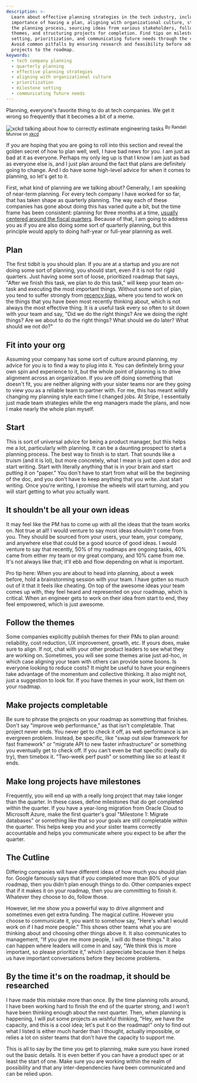 ```yaml
---
description: >-
  Learn about effective planning strategies in the tech industry, including the
  importance of having a plan, aligning with organizational culture, starting
  the planning process, sourcing ideas from various stakeholders, following
  themes, and structuring projects for completion. Find tips on milestone
  setting, prioritization, and communicating future needs through the cutline.
  Avoid common pitfalls by ensuring research and feasibility before adding
  projects to the roadmap.
keywords:
  - tech company planning
  - quarterly planning
  - effective planning strategies
  - aligning with organizational culture
  - prioritization
  - milestone setting
  - communicating future needs
---
```


Planning, everyone's favorite thing to do at tech companies. We get it wrong so frequently that it becomes a bit of a meme.

![xckd talking about how to correctly estimate engineering tasks](/images/xkcd.png)
<sup>By Randall Munroe on <a href="https://xkcd.com/1658/">xkcd</a></sup>

If you are hoping that you are going to roll into this section and reveal the golden secret of how to plan well, well, I have bad news for you. I am just as bad at it as everyone. Perhaps my only leg up is that I know I am just as bad as everyone else is, and I just plan around the fact that plans are definitely going to change. And I do have some high-level advice for when it comes to planning, so let's get to it.

First, what kind of planning are we talking about? Generally, I am speaking of near-term planning. For every tech company I have worked for so far, that has taken shape as quarterly planning. The way each of these companies has gone about doing this has varied quite a bit, but the time frame has been consistent: planning for three months at a time, [usually centered around the fiscal quarters][quarter]. Because of that, I am going to address you as if you are also doing some sort of quarterly planning, but this principle would apply to doing half-year or full-year planning as well.

## Plan

The first tidbit is you should plan. If you are at a startup and you are not doing some sort of planning, you should start, even if it is not for rigid quarters. Just having some sort of loose, prioritized roadmap that says, "After we finish this task, we plan to do this task," will keep your team on-task and executing the most important things. Without some sort of plan, you tend to suffer strongly from [recency bias][bias], where you tend to work on the things that you have been most recently thinking about, which is not always the most effective thing. It is a useful task every so often to sit down with your team and say, "Did we do the right things? Are we doing the right things? Are we about to do the right things? What should we do later? What should we not do?"

## Fit into your org

Assuming your company has some sort of culture around planning, my advice for you is to find a way to plug into it. You can definitely bring your own spin and experience to it, but the whole point of planning is to drive alignment across an organization. If you are off doing something that doesn't fit, you are neither aligning with your sister teams nor are they going to view you as a reliable team to partner with. For me, this has meant wildly changing my planning style each time I changed jobs. At Stripe, I essentially just made team strategies while the eng managers made the plans, and now I make nearly the whole plan myself.

## Start

This is sort of universal advice for being a product manager, but this helps me a lot, particularly with planning. It can be a daunting prospect to start a planning process. The best way to finish is to start. That sounds like a truism (and it is lol), but more concretely, what I mean is just open a doc and start writing. Start with literally anything that is in your brain and start putting it on "paper." You don't have to start from what will be the beginning of the doc, and you don't have to keep anything that you write. Just start writing. Once you're writing, I promise the wheels will start turning, and you will start getting to what you actually want.

## It shouldn't be all your own ideas

It may feel like the PM has to come up with all the ideas that the team works on. Not true at all! I would venture to say most ideas _shouldn't_ come from you. They should be sourced from your users, your team, your company, and anywhere else that could be a good source of good ideas. I would venture to say that recently, 50% of my roadmaps are ongoing tasks, 40% came from either my team or my great company, and 10% came from me. It's not always like that; it'll ebb and flow depending on what is important.

Pro tip here: When you are about to head into planning, about a week before, hold a brainstorming session with your team. I have gotten so much out of it that it feels like cheating. On top of the awesome ideas your team comes up with, they feel heard and represented on your roadmap, which is critical. When an engineer gets to work on their idea from start to end, they feel empowered, which is just awesome.

## Follow the themes

Some companies explicitly publish themes for their PMs to plan around: reliability, cost reduction, UX improvement, growth, etc. If yours does, make sure to align. If not, chat with your other product leaders to see what they are working on. Sometimes, you will see some themes arise just ad-hoc, in which case aligning your team with others can provide some boons. Is everyone looking to reduce costs? It might be useful to have your engineers take advantage of the momentum and collective thinking. It also might not, just a suggestion to look for. If you have themes in your work, list them on your roadmap.

## Make projects completable

Be sure to phrase the projects on your roadmap as something that finishes. Don't say "improve web performance," as that isn't completable. That project never ends. You never get to check it off, as web performance is an evergreen problem. Instead, be specific, like "swap out slow framework for fast framework" or "migrate API to new faster infrastructure" or something you eventually get to check off. If you can't even be that specific (really do try), then timebox it. "Two-week perf push" or something like so at least it ends.

## Make long projects have milestones

Frequently, you will end up with a really long project that may take longer than the quarter. In these cases, define milestones that do get completed within the quarter. If you have a year-long migration from Oracle Cloud to Microsoft Azure, make the first quarter's goal "Milestone 1: Migrate databases" or something like that so your goals are still completable within the quarter. This helps keep you and your sister teams correctly accountable and helps you communicate where you expect to be after the quarter.

## The Cutline

Differing companies will have different ideas of how much you should plan for. Google famously says that if you completed more than 80% of your roadmap, then you didn't plan enough things to do. Other companies expect that if it makes it on your roadmap, then you are committing to finish it. Whatever they choose to do, follow those.

However, let me show you a powerful way to drive alignment and sometimes even get extra funding. The magical cutline. However you choose to communicate it, you want to somehow say, "Here's what I would work on if I had more people." This shows other teams what you are thinking about and choosing other things above it. It also communicates to management, "If you give me more people, I will do these things." It also can happen where leaders will come in and say, "We think this is more important, so please prioritize it," which I appreciate because then it helps us have important conversations before they become problems.

## By the time it's on the roadmap, it should be researched

I have made this mistake more than once. By the time planning rolls around, I have been working hard to finish the end of the quarter strong, and I won't have been thinking enough about the next quarter. Then, when planning is happening, I will put some projects as wishful thinking, "Hey, we have the capacity, and this is a cool idea; let's put it on the roadmap!" only to find out what I listed is either much harder than I thought, actually impossible, or relies a lot on sister teams that don't have the capacity to support me.

This is all to say by the time you get to planning, make sure you have ironed out the basic details. It is even better if you can have a product spec or at least the start of one. Make sure you are working within the realm of possibility and that any inter-dependencies have been communicated and can be relied upon.

[quarter]: https://en.wikipedia.org/wiki/Fiscal_year
[bias]: https://en.wikipedia.org/wiki/Recency_bias
